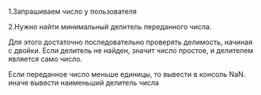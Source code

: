 1.Запрашиваем число у пользователя

2.Нужно найти минимальный делитель
переданного числа.

Для этого достаточно последовательно
проверять делимость, начиная с двойки.
Если делитель не найден, значит число
простое, и делителем является само число.

Если переданное число меньше единицы,
то вывести в консоль  NaN. иначе вывести
наименьший делитель числа